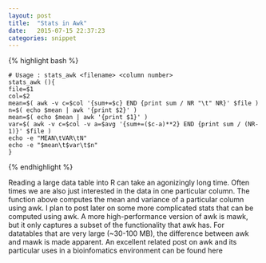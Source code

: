 ```yaml
---
layout: post
title:  "Stats in Awk"
date:   2015-07-15 22:37:23
categories: snippet
---
```


<div align="left">

{% highlight bash %}

	# Usage : stats_awk <filename> <column number> 
	stats_awk (){
	file=$1
	col=$2
	mean=$( awk -v c=$col '{sum+=$c} END {print sum / NR "\t" NR}' $file )
	n=$( echo $mean | awk '{print $2}' )
	mean=$( echo $mean | awk '{print $1}' )
	var=$( awk -v c=$col -v a=$avg '{sum+=($c-a)**2} END {print sum / (NR-1)}' $file )
	echo -e "MEAN\tVAR\tN"
	echo -e "$mean\t$var\t$n" 
	}
{% endhighlight %}

</p>
Reading a large data table into R can take an agonizingly long time. Often times we are also just interested in the data in one particular column. The function above computes the mean and variance of a particular column using awk. I plan to post later on some more complicated stats that can be computed using awk. A more high-performance version of awk is mawk, but it only captures a subset of the functionality that awk has. For datatables that are very large (~30-100 MB), the difference between awk and mawk is made apparent. An excellent related post on awk and its particular uses in a bioinfomatics environment can be found here
</p>
</div>
